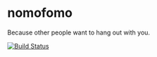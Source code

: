 # nomofomo
Because other people want to hang out with you.

[![Build Status](https://travis-ci.org/citelao/nomofomo.svg?branch=master)](https://travis-ci.org/citelao/nomofomo)